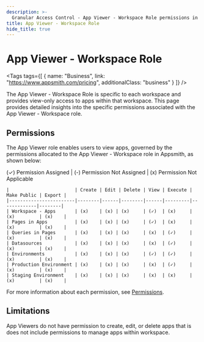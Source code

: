 ```yaml
---
description: >-
  Granular Access Control - App Viewer - Workspace Role permissions in Appsmith
title: App Viewer - Workspace Role
hide_title: true
---
```


<!-- vale off -->

<div className="tag-wrapper">
 <h1>App Viewer - Workspace Role </h1>

<Tags
tags={[
{ name: "Business", link: "https://www.appsmith.com/pricing", additionalClass: "business" }
]}
/>

</div>

<!-- vale on -->

The App Viewer - Workspace Role is specific to each workspace and provides view-only access to apps within that workspace. This page provides detailed insights into the specific permissions associated with the App Viewer - Workspace role. <br/>

 <ZoomImage
    src="/img/GAC-app-viewer-workspace-role-permissions.png" 
    alt="App Viewer - Workspace Role"
    caption="App Viewer - Workspace - Workspace Permissions"
  />

## Permissions

The App Viewer role enables users to view apps, governed by the permissions allocated to the App Viewer - Workspace role in Appsmith, as shown below:

  <div className="gac-permissions">
    <p className="permission-footnote">(✓) Permission Assigned | (-) Permission Not Assigned | (x) Permission Not Applicable</p>

    |                        | Create | Edit | Delete | View | Execute | Make Public | Export | 
    |------------------------|--------|------|--------|------|---------|-------------|--------|
    | Workspace - Apps       | (x)    | (x) | (x)     | (✓)  | (x)     | (x)         | (x)    | 
    | Pages in Apps          | (x)    | (x) | (x)     | (✓)  | (x)     | (x)         | (x)    | 
    | Queries in Pages       | (x)    | (x) | (x)     | (x)  | (✓)     | (x)         | (x)    | 
    | Datasources            | (x)    | (x) | (x)     | (x)  | (✓)     | (x)         | (x)    | 
    | Environments           | (x)    | (x) | (x)     | (✓)  | (✓)     | (x)         | (x)    | 
    | Production Environment | (x)    | (x) | (x)     | (x)  | (✓)     | (x)         | (x)    | 
    | Staging Environment    | (x)    | (x) | (x)     | (x)  | (x)     | (x)         | (x)    | 
  </div>

  For more information about each permission, see [Permissions](/advanced-concepts/granular-access-control/reference/permissions).


## Limitations

 App Viewers do not have permission to create, edit, or delete apps that is does not include permissions to manage apps within workspace.